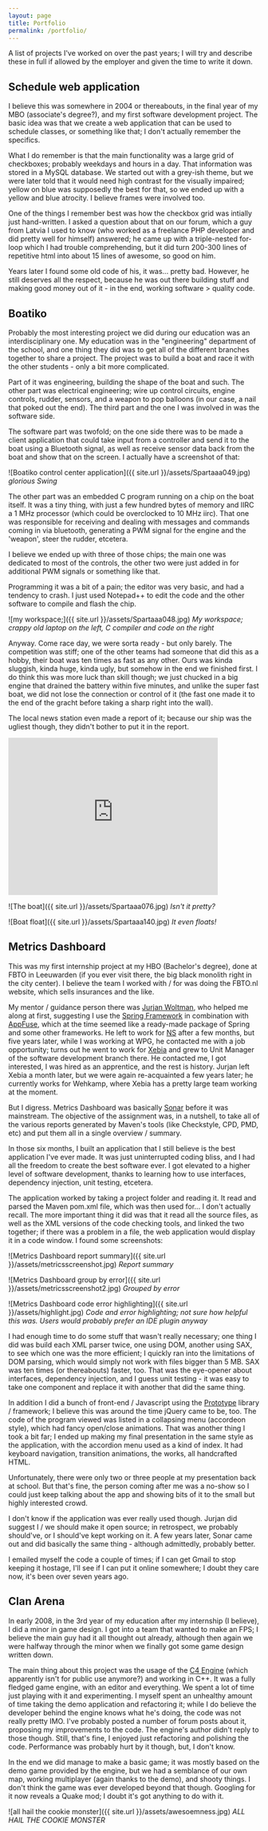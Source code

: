 ```yaml
---
layout: page
title: Portfolio
permalink: /portfolio/
---
```


A list of projects I've worked on over the past years; I will try and describe these in full if allowed by the employer and given the time to write it down.

## Schedule web application

I believe this was somewhere in 2004 or thereabouts, in the final year of my MBO (associate's degree?), and my first software development project. The basic idea was that we create a web application that can be used to schedule classes, or something like that; I don't actually remember the specifics.

What I do remember is that the main functionality was a large grid of checkboxes; probably weekdays and hours in a day. That information was stored in a MySQL database. We started out with a grey-ish theme, but we were later told that it would need high contrast for the visually impaired; yellow on blue was supposedly the best for that, so we ended up with a yellow and blue atrocity. I believe frames were involved too.

One of the things I remember best was how the checkbox grid was intially just hand-written. I asked a question about that on our forum, which a guy from Latvia I used to know (who worked as a freelance PHP developer and did pretty well for himself) answered; he came up with a triple-nested for-loop which I had trouble comprehending, but it did turn 200-300 lines of repetitive html into about 15 lines of awesome, so good on him.

Years later I found some old code of his, it was... pretty bad. However, he still deserves all the respect, because he was out there building stuff and making good money out of it - in the end, working software > quality code.

## Boatiko

Probably the most interesting project we did during our education was an interdisciplinary one. My education was in the "engineering" department of the school, and one thing they did was to get all of the different branches together to share a project. The project was to build a boat and race it with the other students - only a bit more complicated.

Part of it was engineering, building the shape of the boat and such. The other part was electrical engineering; wire up control circuits, engine controls, rudder, sensors, and a weapon to pop balloons (in our case, a nail that poked out the end). The third part and the one I was involved in was the software side.

The software part was twofold; on the one side there was to be made a client application that could take input from a controller and send it to the boat using a Bluetooth signal, as well as receive sensor data back from the boat and show that on the screen. I actually have a screenshot of that:

![Boatiko control center application]({{ site.url }}/assets/Spartaaa049.jpg)
*glorious Swing*

The other part was an embedded C program running on a chip on the boat itself. It was a tiny thing, with just a few hundred bytes of memory and IIRC a 1 MHz processor (which could be overclocked to 10 MHz iirc). That one was responsible for receiving and dealing with messages and commands coming in via bluetooth, generating a PWM signal for the engine and the 'weapon', steer the rudder, etcetera.

I believe we ended up with three of those chips; the main one was dedicated to most of the controls, the other two were just added in for additional PWM signals or something like that.

Programming it was a bit of a pain; the editor was very basic, and had a tendency to crash. I just used Notepad++ to edit the code and the other software to compile and flash the chip.

![my workspace;]({{ site.url }}/assets/Spartaaa048.jpg)
*My workspace; crappy old laptop on the left, C compiler and code on the right*

Anyway. Come race day, we were sorta ready - but only barely. The competition was stiff; one of the other teams had someone that did this as a hobby, their boat was ten times as fast as any other. Ours was kinda sluggish, kinda huge, kinda ugly, but somehow in the end we finished first. I do think this was more luck than skill though; we just chucked in a big engine that drained the battery within five minutes, and unlike the super fast boat, we did not lose the connection or control of it (the fast one made it to the end of the gracht before taking a sharp right into the wall).

The local news station even made a report of it; because our ship was the ugliest though, they didn't bother to put it in the report.

<iframe width="420" height="315" src="https://www.youtube.com/embed/hMS5j2vZbxc" frameborder="0" allowfullscreen></iframe>


![The boat]({{ site.url }}/assets/Spartaaa076.jpg)
*Isn't it pretty?*

![Boat float]({{ site.url }}/assets/Spartaaa140.jpg)
*It even floats!*

## Metrics Dashboard

This was my first internship project at my HBO (Bachelor's degree), done at FBTO in Leeuwarden (if you ever visit there, the big black monolith right in the city center). I believe the team I worked with / for was doing the FBTO.nl website, which sells insurances and the like.

My mentor / guidance person there was [Jurjan Woltman](https://www.linkedin.com/in/jurjanwoltman), who helped me along at first, suggesting I use the [Spring Framework](http://projects.spring.io/spring-framework/) in combination with [AppFuse](http://appfuse.org), which at the time seemed like a ready-made package of Spring and some other frameworks. He left to work for [NS](http://www.ns.nl) after a few months, but five years later, while I was working at WPG, he contacted me with a job opportunity; turns out he went to work for [Xebia](http://xebia.com) and grew to Unit Manager of the software development branch there. He contacted me, I got interested, I was hired as an apprentice, and the rest is history. Jurjan left Xebia a month later, but we were again re-acquainted a few years later; he currently works for Wehkamp, where Xebia has a pretty large team working at the moment.

But I digress. Metrics Dashboard was basically [Sonar](http://www.sonarsource.com) before it was mainstream. The objective of the assignment was, in a nutshell, to take all of the various reports generated by Maven's tools (like Checkstyle, CPD, PMD, etc) and put them all in a single overview / summary.

In those six months, I built an application that I still believe is the best application I've ever made. It was just uninterrupted coding bliss, and I had all the freedom to create the best software ever. I got elevated to a higher level of software development, thanks to learning how to use interfaces, dependency injection, unit testing, etcetera.

The application worked by taking a project folder and reading it. It read and parsed the Maven pom.xml file, which was then used for... I don't actually recall. The more important thing it did was that it read all the source files, as well as the XML versions of the code checking tools, and linked the two together; if there was a problem in a file, the web application would display it in a code window. I found some screenshots:

![Metrics Dashboard report summary]({{ site.url }}/assets/metricsscreenshot.jpg)
*Report summary*

![Metrics Dashboard group by error]({{ site.url }}/assets/metricsscreenshot2.jpg)
*Grouped by error*

![Metrics Dashboard code error highlighting]({{ site.url }}/assets/highlight.jpg)
*Code and error highlighting; not sure how helpful this was. Users would probably prefer an IDE plugin anyway*


I had enough time to do some stuff that wasn't really necessary; one thing I did was build each XML parser twice, one using DOM, another using SAX, to see which one was the more efficient; I quickly ran into the limitations of DOM parsing, which would simply not work with files bigger than 5 MB. SAX was ten times (or thereabouts) faster, too. That was the eye-opener about interfaces, dependency injection, and I guess unit testing - it was easy to take one component and replace it with another that did the same thing.

In addition I did a bunch of front-end / Javascript using the [Prototype](http://prototypejs.org) library / framework; I believe this was around the time jQuery came to be, too. The code of the program viewed was listed in a collapsing menu (accordeon style), which had fancy open/close animations. That was another thing I took a bit far; I ended up making my final presentation in the same style as the application, with the accordion menu used as a kind of index. It had keyboard navigation, transition animations, the works, all handcrafted HTML.

Unfortunately, there were only two or three people at my presentation back at school. But that's fine, the person coming after me was a no-show so I could just keep talking about the app and showing bits of it to the small but highly interested crowd.

I don't know if the application was ever really used though. Jurjan did suggest I / we should make it open source; in retrospect, we probably should've, or I should've kept working on it. A few years later, Sonar came out and did basically the same thing - although admittedly, probably better.

I emailed myself the code a couple of times; if I can get Gmail to stop keeping it hostage, I'll see if I can put it online somewhere; I doubt they care now, it's been over seven years ago.

## Clan Arena

In early 2008, in the 3rd year of my education after my internship (I believe), I did a minor in game design. I got into a team that wanted to make an FPS; I believe the main guy had it all thought out already, although then again we were halfway through the minor when we finally got some game design written down.

The main thing about this project was the usage of the [C4 Engine](http://www.terathon.com/index.php) (which apparently isn't for public use anymore?) and working in C++. It was a fully fledged game engine, with an editor and everything. We spent a lot of time just playing with it and experimenting. I myself spent an unhealthy amount of time taking the demo application and refactoring it; while I do believe the developer behind the engine knows what he's doing, the code was not really pretty IMO. I've probably posted a number of forum posts about it, proposing my improvements to the code. The engine's author didn't reply to those though. Still, that's fine, I enjoyed just refactoring and polishing the code. Performance was probably hurt by it though, but, I don't know.

In the end we did manage to make a basic game; it was mostly based on the demo game provided by the engine, but we had a semblance of our own map, working multiplayer (again thanks to the demo), and shooty things. I don't think the game was ever developed beyond that though. Googling for it now reveals a Quake mod; I doubt it's got anything to do with it.

![all hail the cookie monster]({{ site.url }}/assets/awesoemness.jpg)
*ALL HAIL THE COOKIE MONSTER*
